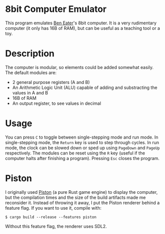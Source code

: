 # 8bit Computer Emulator

This program emulates [Ben Eater](https://youtube.com/beneater)'s 8bit computer.
It is a very rudimentary computer (it only has 16B of RAM), but can be useful
as a teaching tool or a toy.

# Description

The computer is modular, so elements could be added somewhat easily.
The default modules are:

* 2 general purpose registers (A and B)
* An Arithmetic Logic Unit (ALU) capable of adding and substracting the values
    in A and B
* 16B of RAM
* An output register, to see values in decimal

# Usage

You can press `C` to toggle between single-stepping mode and run mode.
In single-stepping mode, the `Return` key is used to step through cycles.
In run mode, the clock can be slowed down or sped up using `PageDown` and
`PageUp` respectively.
The modules can be reset using the `R` key (useful if the computer halts after
finishing a program).
Pressing  `Esc` closes the program.

# Piston

I originally used [Piston](https://github.com/PistonDevelopers/piston)
(a pure Rust game engine) to display the computer, but the compilation times
and the size of the build artifacts made me reconsider it. Instead of throwing
it away, I put the Piston renderer behind a feature flag. If you want to use
it, compile with:

    $ cargo build --release --features piston

Without this feature flag, the renderer uses SDL2.
